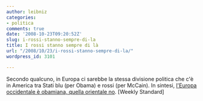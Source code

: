 ```yaml
---
author: leibniz
categories:
- politica
comments: true
date: '2008-10-23T09:20:52Z'
slug: i-rossi-stanno-sempre-di-la
title: I rossi stanno sempre di là
url: "/2008/10/23/i-rossi-stanno-sempre-di-la/"
wordpress_id: 3101

---
```

Secondo qualcuno, in Europa ci sarebbe la stessa divisione politica che c'è in America tra Stati blu (per Obama) e rossi (per McCain). In sintesi, [l'Europa occidentale è obamiana, quella orientale no](http://www.weeklystandard.com/Content/Public/Articles/000/000/015/726urfjf.asp). [Weekly Standard]
